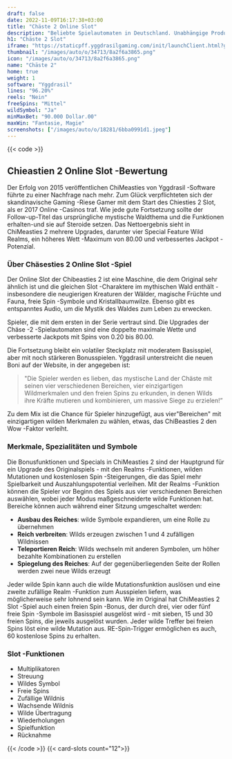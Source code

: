 ```yaml
---
draft: false
date: 2022-11-09T16:17:38+03:00
title: "Chäste 2 Online Slot"
description: "Beliebte Spielautomaten in Deutschland. Unabhängige Produktbewertungen und exklusive Anmeldeangebote. Jetzt spielen!"
h1: "Chäste 2 Slot"
iframe: "https://staticpff.yggdrasilgaming.com/init/launchClient.html?gameid=7334"
thumbnail: "/images/auto/o/34713/8a2f6a3865.png"
icon: "/images/auto/o/34713/8a2f6a3865.png"
name: "Chäste 2"
home: true
weight: 1
software: "Yggdrasil"
lines: "96.20%"
reels: "Nein"
freeSpins: "Mittel"
wildSymbol: "Ja"
minMaxBet: "90.000 Dollar.00"
maxWin: "Fantasie, Magie"
screenshots: ["/images/auto/o/18281/6bba0991d1.jpeg"]
---
```


{{< code >}}<h2>Chieastien 2 Online Slot -Bewertung</h2><p>Der Erfolg von 2015 veröffentlichen ChiMeasties von Yggdrasil -Software führte zu einer Nachfrage nach mehr. Zum Glück verpflichteten sich der skandinavische Gaming -Riese Gamer mit dem Start des Chiesties 2 Slot, als er 2017 Online -Casinos traf. Wie jede gute Fortsetzung sollte der Follow-up-Titel das ursprüngliche mystische Waldthema und die Funktionen erhalten-und sie auf Steroide setzen. Das Nettoergebnis sieht in ChiMeasties 2 mehrere Upgrades, darunter vier Special Feature Wild Realms, ein höheres Wett -Maximum von 80.00 und verbessertes Jackpot -Potenzial.</p><h3>Über Chäsesties 2 Online Slot -Spiel</h3><p>Der Online Slot der Chibeasties 2 ist eine Maschine, die dem Original sehr ähnlich ist und die gleichen Slot -Charaktere im mythischen Wald enthält - insbesondere die neugierigen Kreaturen der Wälder, magische Früchte und Fauna, freie Spin -Symbole und Kristallbaumwilze. Ebenso gibt es entspanntes Audio, um die Mystik des Waldes zum Leben zu erwecken.</p><p>Spieler, die mit dem ersten in der Serie vertraut sind. Die Upgrades der Chäse -2 -Spielautomaten sind eine doppelte maximale Wette und verbesserte Jackpots mit Spins von 0.20 bis 80.00.</p><p>Die Fortsetzung bleibt ein volatiler Steckplatz mit moderatem Basisspiel, aber mit noch stärkeren Bonusspielen. Yggdrasil unterstreicht die neuen Boni auf der Website, in der angegeben ist:</p><blockquote>"Die Spieler werden es lieben, das mystische Land der Chäste mit seinen vier verschiedenen Bereichen, vier einzigartigen Wildmerkmalen und den freien Spins zu erkunden, in denen Wilds ihre Kräfte mutieren und kombinieren, um massive Siege zu erzielen!”</blockquote><p>Zu dem Mix ist die Chance für Spieler hinzugefügt, aus vier"Bereichen" mit einzigartigen wilden Merkmalen zu wählen, etwas, das ChiBeasties 2 den Wow -Faktor verleiht.</p><h3>Merkmale, Spezialitäten und Symbole</h3><p>Die Bonusfunktionen und Specials in ChiMeasties 2 sind der Hauptgrund für ein Upgrade des Originalspiels - mit den Realms -Funktionen, wilden Mutationen und kostenlosen Spin -Steigerungen, die das Spiel mehr Spielbarkeit und Auszahlungspotential verleihen. Mit der Realms -Funktion können die Spieler vor Beginn des Spiels aus vier verschiedenen Bereichen auswählen, wobei jeder Modus maßgeschneiderte wilde Funktionen hat. Bereiche können auch während einer Sitzung umgeschaltet werden:</p><ul><li><strong>Ausbau des Reiches</strong>: wilde Symbole expandieren, um eine Rolle zu übernehmen</li><li><strong>Reich verbreiten</strong>: Wilds erzeugen zwischen 1 und 4 zufälligen Wildnissen</li><li><strong>Teleportieren Reich</strong>: Wilds wechseln mit anderen Symbolen, um höher bezahlte Kombinationen zu erstellen</li><li><strong>Spiegelung des Reiches</strong>: Auf der gegenüberliegenden Seite der Rollen werden zwei neue Wilds erzeugt</li></ul><p>Jeder wilde Spin kann auch die wilde Mutationsfunktion auslösen und eine zweite zufällige Realm -Funktion zum Ausspielen liefern, was möglicherweise sehr lohnend sein kann. Wie im Original hat ChiMeasties 2 Slot -Spiel auch einen freien Spin -Bonus, der durch drei, vier oder fünf freie Spin -Symbole im Basisspiel ausgelöst wird - mit sieben, 15 und 30 freien Spins, die jeweils ausgelöst wurden. Jeder wilde Treffer bei freien Spins löst eine wilde Mutation aus. RE-Spin-Trigger ermöglichen es auch, 60 kostenlose Spins zu erhalten.</p><h3>
Slot -Funktionen</h3><ul>
<li></span>
Multiplikatoren</li>
<li></span>
Streuung</li>
<li></span>
Wildes Symbol</li>
<li></span>
Freie Spins</li>
<li></span>
Zufällige Wildnis</li>
<li></span>
Wachsende Wildnis</li>
<li></span>
Wilde Übertragung</li>
<li></span>
Wiederholungen</li>
<li></span>
Spielfunktion</li>
<li></span>
Rücknahme</li></ul>{{< /code >}}
{{< card-slots count="12">}}